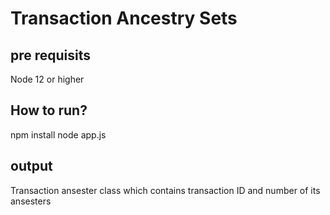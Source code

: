 # Transaction Ancestry Sets

## pre requisits
Node 12 or higher

## How to run?
npm install
node app.js

## output
Transaction ansester class which contains transaction ID and number of its ansesters
